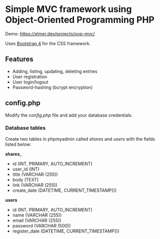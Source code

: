# Simple MVC framework using Object-Oriented Programming PHP

Demo: https://elmer.dev/projects/oop-mvc/

Uses [Bootstrap 4](https://getbootstrap.com/) for the CSS framework.

## Features
* Adding, listing, updating, deleting entries
* User registration
* User login/logout
* Password-hashing (bcrypt encryption)

## config.php

Modify the *config.php* file and add your database credentials.

### Database tables

Create two tables in phpmyadmin called *shares* and *users* with the fields listed below:

__shares___
* id (INT, PRIMARY, AUTO_INCREMENT)
* user_id (INT)
* title (VARCHAR (255))
* body (TEXT)
* link (VARCHAR (255))
* create_date (DATETIME, CURRENT_TIMESTAMP())

__users__
* id (INT, PRIMARY, AUTO_INCREMENT)
* name (VARCHAR (255))
* email (VARCHAR (255))
* password (VARCHAR (500))
* register_date (DATETIME, CURRENT_TIMESTAMP())